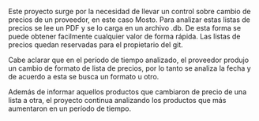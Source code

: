 Este proyecto surge por la necesidad de llevar un control sobre cambio de precios de un proveedor, en este caso Mosto. Para analizar estas listas de precios se lee un PDF y 
se lo carga en un archivo .db. De esta forma se puede obtener facilmente cualquier valor de forma rápida. 
Las listas de precios quedan reservadas para el propietario del git.

Cabe aclarar que en el período de tiempo analizado, el proveedor produjo un cambio de formato de lista de precios, por lo tanto se analiza la fecha y de acuerdo a esta se busca un formato u otro.

Además de informar aquellos productos que cambiaron de precio de una lista a otra, el proyecto continua analizando los productos que más aumentaron en un período de tiempo.
